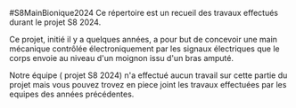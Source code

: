 #S8MainBionique2024
Ce répertoire est un recueil des travaux effectués durant le projet S8 2024.

Ce projet, initié il y a quelques années, a pour but de concevoir une main mécanique contrôlée électroniquement par les signaux électriques que le corps envoie au niveau d'un moignon issu d'un bras amputé.

Notre équipe ( projet S8 2024) n'a effectué aucun travail sur cette partie du projet mais vous pouvez trovez en piece joint les travaux effectuées par les equipes des années précédentes.
